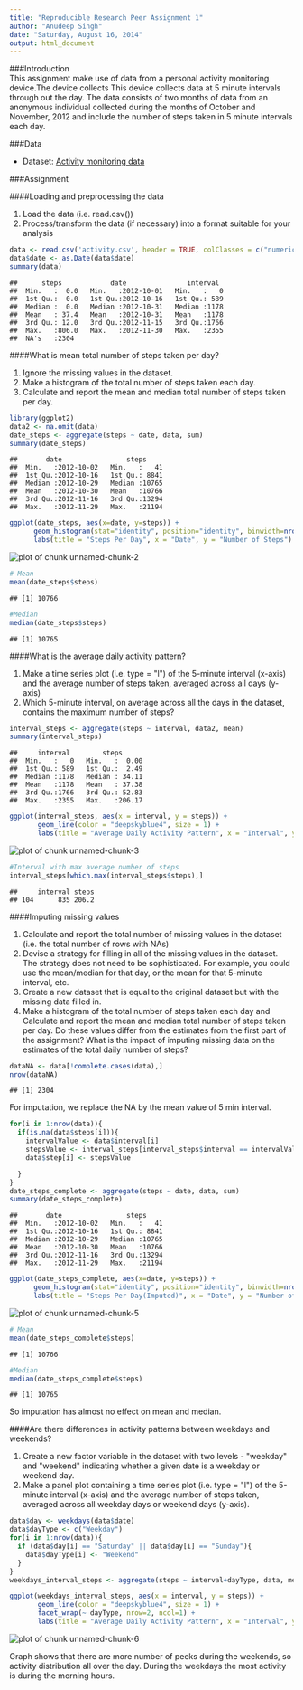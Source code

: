 ```yaml
---
title: "Reproducible Research Peer Assignment 1"
author: "Anudeep Singh"
date: "Saturday, August 16, 2014"
output: html_document
---  
```


###Introduction   
This assignment make use of data from a personal activity monitoring device.The device collects This device collects data at 5 minute intervals through out the day. The data consists of two months of data from an anonymous individual collected during the months of October and November, 2012 and include the number of steps taken in 5 minute intervals each day.  
  
###Data  
- Dataset: [Activity monitoring data](https://d396qusza40orc.cloudfront.net/repdata%2Fdata%2Factivity.zip)  
  
###Assignment  
  
####Loading and preprocessing the data  
  
1. Load the data (i.e. read.csv())
2. Process/transform the data (if necessary) into a format suitable for your analysis


```r
data <- read.csv('activity.csv', header = TRUE, colClasses = c("numeric", "character", "numeric"))
data$date <- as.Date(data$date)
summary(data)
```

```
##      steps            date               interval   
##  Min.   :  0.0   Min.   :2012-10-01   Min.   :   0  
##  1st Qu.:  0.0   1st Qu.:2012-10-16   1st Qu.: 589  
##  Median :  0.0   Median :2012-10-31   Median :1178  
##  Mean   : 37.4   Mean   :2012-10-31   Mean   :1178  
##  3rd Qu.: 12.0   3rd Qu.:2012-11-15   3rd Qu.:1766  
##  Max.   :806.0   Max.   :2012-11-30   Max.   :2355  
##  NA's   :2304
```

####What is mean total number of steps taken per day? 
1. Ignore the missing values in the dataset.
2. Make a histogram of the total number of steps taken each day.
3. Calculate and report the mean and median total number of steps taken per day.


```r
library(ggplot2)
data2 <- na.omit(data)
date_steps <- aggregate(steps ~ date, data, sum)
summary(date_steps)
```

```
##       date                steps      
##  Min.   :2012-10-02   Min.   :   41  
##  1st Qu.:2012-10-16   1st Qu.: 8841  
##  Median :2012-10-29   Median :10765  
##  Mean   :2012-10-30   Mean   :10766  
##  3rd Qu.:2012-11-16   3rd Qu.:13294  
##  Max.   :2012-11-29   Max.   :21194
```

```r
ggplot(date_steps, aes(x=date, y=steps)) + 
      geom_histogram(stat="identity", position="identity", binwidth=nrow(date_steps), aes(fill=steps,)) +
      labs(title = "Steps Per Day", x = "Date", y = "Number of Steps")
```

![plot of chunk unnamed-chunk-2](figure/unnamed-chunk-2.png) 

```r
# Mean
mean(date_steps$steps)
```

```
## [1] 10766
```

```r
#Median
median(date_steps$steps)
```

```
## [1] 10765
```
  
  
####What is the average daily activity pattern?
1. Make a time series plot (i.e. type = "l") of the 5-minute interval (x-axis) and the average number of steps taken, averaged across all days (y-axis)
2. Which 5-minute interval, on average across all the days in the dataset, contains the maximum number of steps?


```r
interval_steps <- aggregate(steps ~ interval, data2, mean)
summary(interval_steps)
```

```
##     interval        steps       
##  Min.   :   0   Min.   :  0.00  
##  1st Qu.: 589   1st Qu.:  2.49  
##  Median :1178   Median : 34.11  
##  Mean   :1178   Mean   : 37.38  
##  3rd Qu.:1766   3rd Qu.: 52.83  
##  Max.   :2355   Max.   :206.17
```

```r
ggplot(interval_steps, aes(x = interval, y = steps)) + 
       geom_line(color = "deepskyblue4", size = 1) +
       labs(title = "Average Daily Activity Pattern", x = "Interval", y = "Number of Steps")
```

![plot of chunk unnamed-chunk-3](figure/unnamed-chunk-3.png) 

```r
#Interval with max average number of steps
interval_steps[which.max(interval_steps$steps),]
```

```
##     interval steps
## 104      835 206.2
```
  
  
####Imputing missing values
1. Calculate and report the total number of missing values in the dataset (i.e. the total number of rows with NAs)
2. Devise a strategy for filling in all of the missing values in the dataset. The strategy does not need to be sophisticated. For example, you could use the mean/median for that day, or the mean for that 5-minute interval, etc.
3. Create a new dataset that is equal to the original dataset but with the missing data filled in.
4. Make a histogram of the total number of steps taken each day and Calculate and report the mean and median total number of steps taken per day. Do these values differ from the estimates from the first part of the assignment? What is the impact of imputing missing data on the estimates of the total daily number of steps?


```r
dataNA <- data[!complete.cases(data),]
nrow(dataNA)
```

```
## [1] 2304
```
    
For imputation, we replace the NA by the mean value of 5 min interval.
  

```r
for(i in 1:nrow(data)){
  if(is.na(data$steps[i])){
    intervalValue <- data$interval[i]
    stepsValue <- interval_steps[interval_steps$interval == intervalValue,]$steps
    data$step[i] <- stepsValue

  }
}
date_steps_complete <- aggregate(steps ~ date, data, sum)
summary(date_steps_complete)
```

```
##       date                steps      
##  Min.   :2012-10-02   Min.   :   41  
##  1st Qu.:2012-10-16   1st Qu.: 8841  
##  Median :2012-10-29   Median :10765  
##  Mean   :2012-10-30   Mean   :10766  
##  3rd Qu.:2012-11-16   3rd Qu.:13294  
##  Max.   :2012-11-29   Max.   :21194
```

```r
ggplot(date_steps_complete, aes(x=date, y=steps)) + 
      geom_histogram(stat="identity", position="identity", binwidth=nrow(date_steps_complete), aes(fill=steps,)) +
      labs(title = "Steps Per Day(Imputed)", x = "Date", y = "Number of Steps")
```

![plot of chunk unnamed-chunk-5](figure/unnamed-chunk-5.png) 

```r
# Mean
mean(date_steps_complete$steps)
```

```
## [1] 10766
```

```r
#Median
median(date_steps_complete$steps)
```

```
## [1] 10765
```

So imputation has almost no effect on mean and median.

####Are there differences in activity patterns between weekdays and weekends?
1. Create a new factor variable in the dataset with two levels - "weekday" and "weekend" indicating whether a given date is a weekday or weekend day.
2. Make a panel plot containing a time series plot (i.e. type = "l") of the 5-minute interval (x-axis) and the average number of steps taken, averaged across all weekday days or weekend days (y-axis).


```r
data$day <- weekdays(data$date)
data$dayType <- c("Weekday")
for(i in 1:nrow(data)){
  if (data$day[i] == "Saturday" || data$day[i] == "Sunday"){
    data$dayType[i] <- "Weekend"
  }
}
weekdays_interval_steps <- aggregate(steps ~ interval+dayType, data, mean)

ggplot(weekdays_interval_steps, aes(x = interval, y = steps)) + 
       geom_line(color = "deepskyblue4", size = 1) +
       facet_wrap(~ dayType, nrow=2, ncol=1) +
       labs(title = "Average Daily Activity Pattern", x = "Interval", y = "Number of Steps")
```

![plot of chunk unnamed-chunk-6](figure/unnamed-chunk-6.png) 
   
   
Graph shows that there are more number of peeks during the weekends, so activity distribution all over the day. During the weekdays the most activity is during the morning hours.
